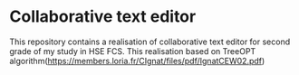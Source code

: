 # Collaborative text editor
This repository contains a realisation of collaborative text editor for second grade of my study in HSE FCS. This realisation based on TreeOPT algorithm(https://members.loria.fr/CIgnat/files/pdf/IgnatCEW02.pdf)